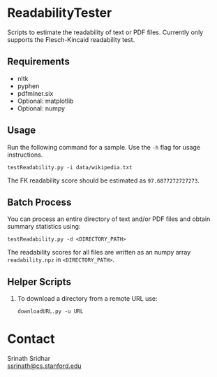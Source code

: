 # ReadabilityTester
Scripts to estimate the readability of text or PDF files. Currently only supports the Flesch-Kincaid readability test.

## Requirements
- nltk
- pyphen
- pdfminer.six
- Optional: matplotlib
- Optional: numpy

## Usage
Run the following command for a sample. Use the `-h` flag for usage instructions.

`testReadability.py -i data/wikipedia.txt`

The FK readability score should be estimated as `97.6877272727273`.

## Batch Process
You can process an entire directory of text and/or PDF files and obtain summary statistics using:

`testReadability.py -d <DIRECTORY_PATH>`

The readability scores for all files are written as an numpy array `readability.npz` in `<DIRECTORY_PATH>`.

## Helper Scripts
1. To download a directory from a remote URL use:
  
    `downloadURL.py -u URL`


# Contact
Srinath Sridhar  
[ssrinath@cs.stanford.edu][1]

[1]: mailto:ssrinath@cs.stanford.edu